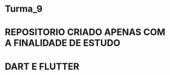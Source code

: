 <h1>Turma_9</h1>
<h1>REPOSITORIO CRIADO APENAS COM A FINALIDADE DE ESTUDO</h1>
<h1>DART E FLUTTER</h1>
